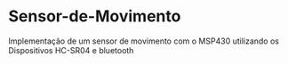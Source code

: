 # Sensor-de-Movimento
Implementação de um sensor de movimento com o MSP430 utilizando os Dispositivos HC-SR04 e  bluetooth 
